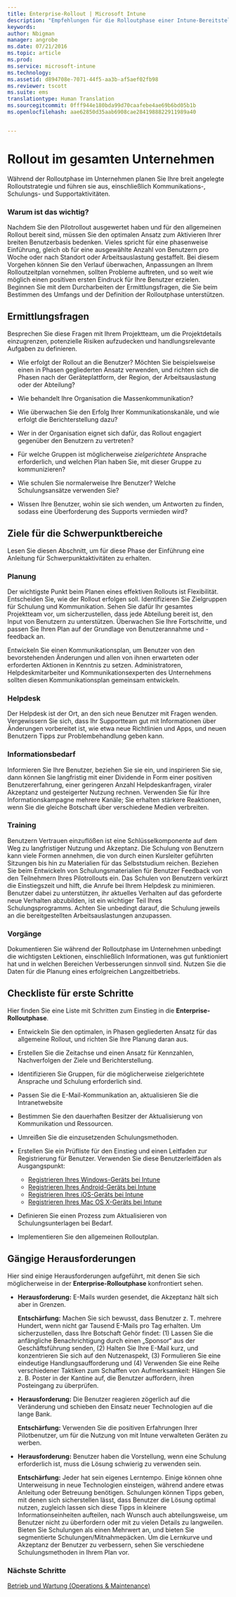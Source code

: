 ```yaml
---
title: Enterprise-Rollout | Microsoft Intune
description: "Empfehlungen für die Rolloutphase einer Intune-Bereitstellung."
keywords: 
author: Nbigman
manager: angrobe
ms.date: 07/21/2016
ms.topic: article
ms.prod: 
ms.service: microsoft-intune
ms.technology: 
ms.assetid: d894708e-7071-44f5-aa3b-af5aef02fb98
ms.reviewer: tscott
ms.suite: ems
translationtype: Human Translation
ms.sourcegitcommit: 0fff944e180bda99d70caafebe4ae69b6bd05b1b
ms.openlocfilehash: aae62850d35aab6908cae2841988822911989a40


---
```


# Rollout im gesamten Unternehmen
Während der Rolloutphase im Unternehmen planen Sie Ihre breit angelegte Rolloutstrategie und führen sie aus, einschließlich Kommunikations-, Schulungs- und Supportaktivitäten.

### Warum ist das wichtig?
Nachdem Sie den Pilotrollout ausgewertet haben und für den allgemeinen Rollout bereit sind, müssen Sie den optimalen Ansatz zum Aktivieren Ihrer breiten Benutzerbasis bedenken. Vieles spricht für eine phasenweise Einführung, gleich ob für eine ausgewählte Anzahl von Benutzern pro Woche oder nach Standort oder Arbeitsauslastung gestaffelt. Bei diesem Vorgehen können Sie den Verlauf überwachen, Anpassungen an Ihrem Rolloutzeitplan vornehmen, sollten Probleme auftreten, und so weit wie möglich einen positiven ersten Eindruck für Ihre Benutzer erzielen.
Beginnen Sie mit dem Durcharbeiten der Ermittlungsfragen, die Sie beim Bestimmen des Umfangs und der Definition der Rolloutphase unterstützen.

## Ermittlungsfragen
Besprechen Sie diese Fragen mit Ihrem Projektteam, um die Projektdetails einzugrenzen, potenzielle Risiken aufzudecken und handlungsrelevante Aufgaben zu definieren.

-   Wie erfolgt der Rollout an die Benutzer? Möchten Sie beispielsweise einen in Phasen gegliederten Ansatz verwenden, und richten sich die Phasen nach der Geräteplattform, der Region, der Arbeitsauslastung oder der Abteilung?

-   Wie behandelt Ihre Organisation die Massenkommunikation?

-   Wie überwachen Sie den Erfolg Ihrer Kommunikationskanäle, und wie erfolgt die Berichterstellung dazu?

-   Wer in der Organisation eignet sich dafür, das Rollout engagiert gegenüber den Benutzern zu vertreten?

-   Für welche Gruppen ist möglicherweise *zielgerichtete* Ansprache erforderlich, und welchen Plan haben Sie, mit dieser Gruppe zu kommunizieren?

-   Wie schulen Sie normalerweise Ihre Benutzer? Welche Schulungsansätze verwenden Sie?

-   Wissen Ihre Benutzer, wohin sie sich wenden, um Antworten zu finden, sodass eine Überforderung des Supports vermieden wird?

## Ziele für die Schwerpunktbereiche
Lesen Sie diesen Abschnitt, um für diese Phase der Einführung eine Anleitung für Schwerpunktaktivitäten zu erhalten.

### Planung
Der wichtigste Punkt beim Planen eines effektiven Rollouts ist Flexibilität. Entscheiden Sie, wie der Rollout erfolgen soll. Identifizieren Sie Zielgruppen für Schulung und Kommunikation. Sehen Sie dafür Ihr gesamtes Projektteam vor, um sicherzustellen, dass jede Abteilung bereit ist, den Input von Benutzern zu unterstützen.
Überwachen Sie Ihre Fortschritte, und passen Sie Ihren Plan auf der Grundlage von Benutzerannahme und -feedback an.

Entwickeln Sie einen Kommunikationsplan, um Benutzer von den bevorstehenden Änderungen und allen von ihnen erwarteten oder erforderten Aktionen in Kenntnis zu setzen. Administratoren, Helpdeskmitarbeiter und Kommunikationsexperten des Unternehmens sollten diesen Kommunikationsplan gemeinsam entwickeln.

### Helpdesk
Der Helpdesk ist der Ort, an den sich neue Benutzer mit Fragen wenden. Vergewissern Sie sich, dass Ihr Supportteam gut mit Informationen über Änderungen vorbereitet ist, wie etwa neue Richtlinien und Apps, und neuen Benutzern Tipps zur Problembehandlung geben kann.

### Informationsbedarf
Informieren Sie Ihre Benutzer, beziehen Sie sie ein, und inspirieren Sie sie, dann können Sie langfristig mit einer Dividende in Form einer positiven Benutzererfahrung, einer geringeren Anzahl Helpdeskanfragen, viraler Akzeptanz und gesteigerter Nutzung rechnen. Verwenden Sie für Ihre Informationskampagne mehrere Kanäle; Sie erhalten stärkere Reaktionen, wenn Sie die gleiche Botschaft über verschiedene Medien verbreiten.

### Training
Benutzern Vertrauen einzuflößen ist eine Schlüsselkomponente auf dem Weg zu langfristiger Nutzung und Akzeptanz. Die Schulung von Benutzern kann viele Formen annehmen, die von durch einen Kursleiter geführten Sitzungen bis hin zu Materialien für das Selbststudium reichen. Beziehen Sie beim Entwickeln von Schulungsmaterialien für Benutzer Feedback von den Teilnehmern Ihres Pilotrollouts ein. Das Schulen von Benutzern verkürzt die Einstiegszeit und hilft, die Anrufe bei Ihrem Helpdesk zu minimieren. Benutzer dabei zu unterstützen, ihr aktuelles Verhalten auf das geforderte neue Verhalten abzubilden, ist ein wichtiger Teil Ihres Schulungsprogramms. Achten Sie unbedingt darauf, die Schulung jeweils an die bereitgestellten Arbeitsauslastungen anzupassen.

### Vorgänge
Dokumentieren Sie während der Rolloutphase im Unternehmen unbedingt die wichtigsten Lektionen, einschließlich Informationen, was gut funktioniert hat und in welchen Bereichen Verbesserungen sinnvoll sind. Nutzen Sie die Daten für die Planung eines erfolgreichen Langzeitbetriebs.

## Checkliste für erste Schritte
Hier finden Sie eine Liste mit Schritten zum Einstieg in die **Enterprise-Rolloutphase**.

-   Entwickeln Sie den optimalen, in Phasen gegliederten Ansatz für das allgemeine Rollout, und richten Sie Ihre Planung daran aus.

-   Erstellen Sie die Zeitachse und einen Ansatz für Kennzahlen, Nachverfolgen der Ziele und Berichterstellung.

-   Identifizieren Sie Gruppen, für die möglicherweise zielgerichtete Ansprache und Schulung erforderlich sind.

-   Passen Sie die E-Mail-Kommunikation an, aktualisieren Sie die Intranetwebsite

-   Bestimmen Sie den dauerhaften Besitzer der Aktualisierung von Kommunikation und Ressourcen.

-   Umreißen Sie die einzusetzenden Schulungsmethoden.

-   Erstellen Sie ein Prüfliste für den Einstieg und einen Leitfaden zur Registrierung für Benutzer.
    Verwenden Sie diese Benutzerleitfäden als Ausgangspunkt:
    -  [Registrieren Ihres Windows-Geräts bei Intune](/intune/enduser/enroll-your-device-in-intune-windows)
    -  [Registrieren Ihres Android-Geräts bei Intune](/intune/enduser/enroll-your-device-in-intune-android)
    -  [Registrieren Ihres iOS-Geräts bei Intune](/intune/enduser/enroll-your-device-in-intune-ios)
    -  [Registrieren Ihres Mac OS X-Geräts bei Intune](/intune/enduser/enroll-your-device-in-intune-mac-os-x)

-   Definieren Sie einen Prozess zum Aktualisieren von Schulungsunterlagen bei Bedarf.

-   Implementieren Sie den allgemeinen Rolloutplan.

## Gängige Herausforderungen
Hier sind einige Herausforderungen aufgeführt, mit denen Sie sich möglicherweise in der **Enterprise-Rolloutphase** konfrontiert sehen.

-   **Herausforderung:** E-Mails wurden gesendet, die Akzeptanz hält sich aber in Grenzen.

    **Entschärfung:** Machen Sie sich bewusst, dass Benutzer z. T. mehrere Hundert, wenn nicht gar Tausend E-Mails pro Tag erhalten. Um sicherzustellen, dass Ihre Botschaft Gehör findet: (1) Lassen Sie die anfängliche Benachrichtigung durch einen „Sponsor“ aus der Geschäftsführung senden, (2) Halten Sie Ihre E-Mail kurz, und konzentrieren Sie sich auf den Nutzenaspekt, (3) Formulieren Sie eine eindeutige Handlungsaufforderung und (4) Verwenden Sie eine Reihe verschiedener Taktiken zum Schaffen von Aufmerksamkeit: Hängen Sie z. B. Poster in der Kantine auf, die Benutzer auffordern, ihren Posteingang zu überprüfen.

-   **Herausforderung:** Die Benutzer reagieren zögerlich auf die Veränderung und schieben den Einsatz neuer Technologien auf die lange Bank.

    **Entschärfung:** Verwenden Sie die positiven Erfahrungen Ihrer Pilotbenutzer, um für die Nutzung von mit Intune verwalteten Geräten zu werben.

-   **Herausforderung:** Benutzer haben die Vorstellung, wenn eine Schulung erforderlich ist, muss die Lösung schwierig zu verwenden sein.

    **Entschärfung:** Jeder hat sein eigenes Lerntempo. Einige können ohne Unterweisung in neue Technologien einsteigen, während andere etwas Anleitung oder Betreuung benötigen. Schulungen können Tipps geben, mit denen sich sicherstellen lässt, dass Benutzer die Lösung optimal nutzen, zugleich lassen sich diese Tipps in kleinere Informationseinheiten aufteilen, nach Wunsch auch abteilungsweise, um Benutzer nicht zu überfordern oder mit zu vielen Details zu langweilen. Bieten Sie Schulungen als einen Mehrwert an, und bieten Sie segmentierte Schulungen/Mitnahmepäcken. Um die Lernkurve und Akzeptanz der Benutzer zu verbessern, sehen Sie verschiedene Schulungsmethoden in Ihrem Plan vor.

### Nächste Schritte
[Betrieb und Wartung (Operations & Maintenance)](operations-and-maintenance.md)



<!--HONumber=Jul16_HO4-->


